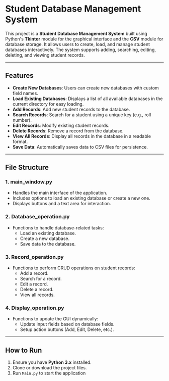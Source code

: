 # Student Database Management System

This project is a **Student Database Management System** built using Python's **Tkinter** module for the graphical interface and the **CSV** module for database storage. It allows users to create, load, and manage student databases interactively. The system supports adding, searching, editing, deleting, and viewing student records.

---

## Features

- **Create New Databases**: Users can create new databases with custom field names.
- **Load Existing Databases**: Displays a list of all available databases in the current directory for easy loading.
- **Add Records**: Add new student records to the database.
- **Search Records**: Search for a student using a unique key (e.g., roll number).
- **Edit Records**: Modify existing student records.
- **Delete Records**: Remove a record from the database.
- **View All Records**: Display all records in the database in a readable format.
- **Save Data**: Automatically saves data to CSV files for persistence.

---

## File Structure

### 1. **main_window.py**
   - Handles the main interface of the application.
   - Includes options to load an existing database or create a new one.
   - Displays buttons and a text area for interaction.

### 2. **Database_operation.py**
   - Functions to handle database-related tasks:
     - Load an existing database.
     - Create a new database.
     - Save data to the database.

### 3. **Record_operation.py**
   - Functions to perform CRUD operations on student records:
     - Add a record.
     - Search for a record.
     - Edit a record.
     - Delete a record.
     - View all records.

### 4. **Display_operation.py**
   - Functions to update the GUI dynamically:
     - Update input fields based on database fields.
     - Setup action buttons (Add, Edit, Delete, etc.).

---

## How to Run

1. Ensure you have **Python 3.x** installed.
2. Clone or download the project files.
3. Run `Main.py` to start the application
